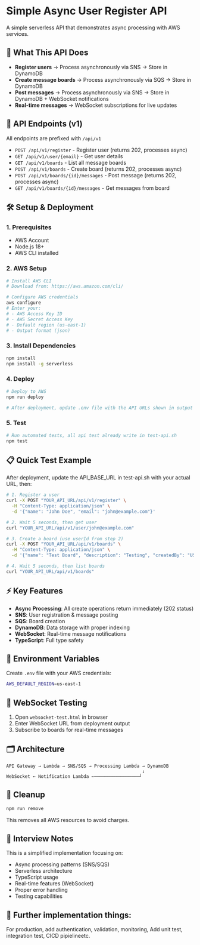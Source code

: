 # Simple Async User Register API

A simple serverless API that demonstrates async processing with AWS services.

## 🎯 What This API Does

- **Register users** → Process asynchronously via SNS → Store in DynamoDB  
- **Create message boards** → Process asynchronously via SQS → Store in DynamoDB
- **Post messages** → Process asynchronously via SNS → Store in DynamoDB + WebSocket notifications
- **Real-time messages** → WebSocket subscriptions for live updates

## 🚀 API Endpoints (v1)

All endpoints are prefixed with `/api/v1`

- `POST /api/v1/register` - Register user (returns 202, processes async)
- `GET /api/v1/user/{email}` - Get user details  
- `GET /api/v1/boards` - List all message boards
- `POST /api/v1/boards` - Create board (returns 202, processes async)
- `POST /api/v1/boards/{id}/messages` - Post message (returns 202, processes async)
- `GET /api/v1/boards/{id}/messages` - Get messages from board

## 🛠️ Setup & Deployment

### 1. Prerequisites
- AWS Account
- Node.js 18+
- AWS CLI installed

### 2. AWS Setup
```bash
# Install AWS CLI
# Download from: https://aws.amazon.com/cli/

# Configure AWS credentials
aws configure
# Enter your:
# - AWS Access Key ID
# - AWS Secret Access Key  
# - Default region (us-east-1)
# - Output format (json)
```

### 3. Install Dependencies
```bash
npm install
npm install -g serverless
```

### 4. Deploy
```bash
# Deploy to AWS
npm run deploy

# After deployment, update .env file with the API URLs shown in output
```

### 5. Test
```bash
# Run automated tests, all api test already write in test-api.sh
npm test
```

## 📋 Quick Test Example

After deployment, update the API_BASE_URL in test-api.sh with your actual URL, then:

```bash
# 1. Register a user
curl -X POST "YOUR_API_URL/api/v1/register" \
  -H "Content-Type: application/json" \
  -d '{"name": "John Doe", "email": "john@example.com"}'

# 2. Wait 5 seconds, then get user
curl "YOUR_API_URL/api/v1/user/john@example.com"

# 3. Create a board (use userId from step 2)
curl -X POST "YOUR_API_URL/api/v1/boards" \
  -H "Content-Type: application/json" \
  -d '{"name": "Test Board", "description": "Testing", "createdBy": "USER_ID"}'

# 4. Wait 5 seconds, then list boards
curl "YOUR_API_URL/api/v1/boards"
```

## ⚡ Key Features

- **Async Processing**: All create operations return immediately (202 status)
- **SNS**: User registration & message posting
- **SQS**: Board creation  
- **DynamoDB**: Data storage with proper indexing
- **WebSocket**: Real-time message notifications
- **TypeScript**: Full type safety

## 🔧 Environment Variables

Create `.env` file with your AWS credentials:
```bash
AWS_DEFAULT_REGION=us-east-1
```

## 🧪 WebSocket Testing

1. Open `websocket-test.html` in browser
2. Enter WebSocket URL from deployment output
3. Subscribe to boards for real-time messages

## 🗂️ Architecture

```
API Gateway → Lambda → SNS/SQS → Processing Lambda → DynamoDB
                                                   ↓
WebSocket ← Notification Lambda ←─────────────────┘
```

## 🧹 Cleanup

```bash
npm run remove
```

This removes all AWS resources to avoid charges.

## 📝 Interview Notes

This is a simplified implementation focusing on:
- Async processing patterns (SNS/SQS)
- Serverless architecture
- TypeScript usage
- Real-time features (WebSocket)
- Proper error handling
- Testing capabilities

## 📝 Further implementation things:
For production, add authentication, validation, monitoring, Add unit test, integration test, CICD pipielineetc.
